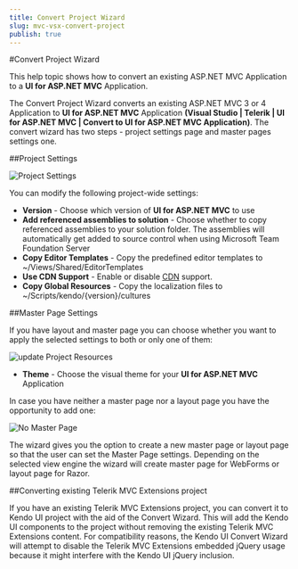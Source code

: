 ```yaml
---
title: Convert Project Wizard
slug: mvc-vsx-convert-project
publish: true
---
```


#Convert Project Wizard

This help topic shows how to convert an existing ASP.NET MVC Application to a **UI for ASP.NET MVC** Application.

The Convert Project Wizard converts an existing ASP.NET MVC 3 or 4 Application to **UI for ASP.NET MVC** Application
**(Visual Studio | Telerik | UI for ASP.NET MVC | Convert to UI for ASP.NET MVC Application)**. The convert wizard has two steps - project settings page and master pages settings one.

##Project Settings

![Project Settings](images/convert.png)

You can modify the following project-wide settings:

- **Version** - Choose which version of **UI for ASP.NET MVC** to use
- **Add referenced assemblies to solution** - Choose whether to copy referenced assemblies to your solution folder. The assemblies will automatically get added to source control when using Microsoft Team Foundation Server
- **Copy Editor Templates** - Copy the predefined editor templates to ~/Views/Shared/EditorTemplates
- **Use CDN Support** - Enable or disable [CDN](http://docs.kendoui.com/getting-started/javascript-dependencies#cdn) support.
- **Copy Global Resources** - Copy the localization files to ~/Scripts/kendo/{version}/cultures

##Master Page Settings

If you have layout and master page you can choose whether you want to apply the selected settings to both or only one of them:

![update Project Resources](images/convert2.png)

- **Theme** - Choose the visual theme for your **UI for ASP.NET MVC** Application

In case you have neither a master page nor a layout page you have the opportunity to add one:

![No Master Page](images/no_master_page.png)

The wizard gives you the option to create a new master page or layout page so that the user can set the Master Page settings. Depending on the selected view engine the wizard will create master page for WebForms or layout page for Razor.

##Converting existing Telerik MVC Extensions project

If you have an existing Telerik MVC Extensions project, you can convert it to Kendo UI project with the aid of the Convert Wizard. This will add the Kendo UI components to the project without removing the existing Telerik MVC Extensions content. For compatibility reasons, the Kendo UI Convert Wizard will attempt to disable the Telerik MVC Extensions embedded jQuery usage because it might interfere with the Kendo UI jQuery inclusion.


